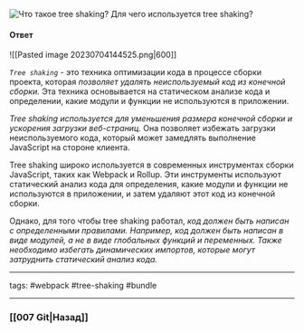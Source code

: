 ![Что такое tree shaking? Для чего используется tree shaking?](https://youtu.be/DQ0BLu6rZYc?t=599)

#### Ответ

![[Pasted image 20230704144525.png|600]]

*`Tree shaking`* - это техника оптимизации кода в процессе сборки проекта, которая *позволяет удалять неиспользуемый код из конечной сборки.* Эта техника основывается на статическом анализе кода и определении, какие модули и функции не используются в приложении.

*Tree shaking используется для уменьшения размера конечной сборки и ускорения загрузки веб-страниц.* Она позволяет избежать загрузки неиспользуемого кода, который может замедлять выполнение JavaScript на стороне клиента.

Tree shaking широко используется в современных инструментах сборки JavaScript, таких как Webpack и Rollup. Эти инструменты используют статический анализ кода для определения, какие модули и функции не используются в приложении, и затем удаляют этот код из конечной сборки.

Однако, для того чтобы tree shaking работал, *код должен быть написан с определенными правилами. Например, код должен быть написан в виде модулей, а не в виде глобальных функций и переменных. Также необходимо избегать динамических импортов, которые могут затруднить статический анализ кода.*

____
tags: #webpack #tree-shaking #bundle 

____

### [[007 Git|Назад]]


